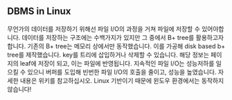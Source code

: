 ## DBMS in Linux
무언가의 데이터를 저장하기 위해선 파일 I/O의 과정을 거쳐 파일에 저장할 수 있어야합니다. 데이터를 저장하는 구조에는 수백가지가 있지만
그 중에서 B+ tree를 활용하고자 합니다. 기존의 B+ tree는 메모리 상에서만 동작했습니다. 이를 가공해 disk based b+ tree를 제작했습니다.
key를 트리에 삽입하거나 삭제할 수 있습니다. 해당 정보는 페이지의 leaf에 저장이 되고, 이는 파일에 반영됩니다. 지속적인 파일 I/O는 
성능저하를 일으킬 수 있으니 버퍼를 도입해 빈번한 파일 I/O의 호출을 줄이고, 성능을 높였습니다. 자세한 내용은 위키를 참고하십시오. 
Linux 기반이기 때문에 윈도우 환경에서는 동작하지 않습니다!

